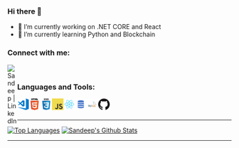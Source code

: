 ### Hi there 👋

<!--
**ssd2192/ssd2192** is a ✨ _special_ ✨ repository because its `README.md` (this file) appears on your GitHub profile.

Here are some ideas to get you started:
-->
- 🔭 I’m currently working on .NET CORE and React
- 🌱 I’m currently learning Python and Blockchain
<!-- -- 👯 I’m looking to collaborate on ... 
- 🤔 I’m looking for help with ...
- 💬 Ask me about ...
- 📫 How to reach me: ...
- 😄 Pronouns: ... 
- ⚡ Fun fact: ...  
-->

### Connect with me:

[<img align="left" alt="Sandeep | LinkedIn" width="22px" src="https://cdn.jsdelivr.net/npm/simple-icons@v3/icons/linkedin.svg" />][linkedin]

<br />

### Languages and Tools:

<img align="left" alt="Visual Studio Code" width="26px" src="https://raw.githubusercontent.com/github/explore/80688e429a7d4ef2fca1e82350fe8e3517d3494d/topics/visual-studio-code/visual-studio-code.png" />
<img align="left" alt="HTML5" width="26px" src="https://raw.githubusercontent.com/github/explore/80688e429a7d4ef2fca1e82350fe8e3517d3494d/topics/html/html.png" />
<img align="left" alt="CSS3" width="26px" src="https://raw.githubusercontent.com/github/explore/80688e429a7d4ef2fca1e82350fe8e3517d3494d/topics/css/css.png" />
<img align="left" alt="JavaScript" width="26px" src="https://raw.githubusercontent.com/github/explore/80688e429a7d4ef2fca1e82350fe8e3517d3494d/topics/javascript/javascript.png" />
<img align="left" alt="React" width="26px" src="https://raw.githubusercontent.com/github/explore/80688e429a7d4ef2fca1e82350fe8e3517d3494d/topics/react/react.png" />
<img align="left" alt="SQL" width="26px" src="https://raw.githubusercontent.com/github/explore/80688e429a7d4ef2fca1e82350fe8e3517d3494d/topics/sql/sql.png" />
<img align="left" alt="MySQL" width="26px" src="https://raw.githubusercontent.com/github/explore/80688e429a7d4ef2fca1e82350fe8e3517d3494d/topics/mysql/mysql.png" />
<img align="left" alt="GitHub" width="26px" src="https://raw.githubusercontent.com/github/explore/78df643247d429f6cc873026c0622819ad797942/topics/github/github.png" />

<br />
<br />

---

<!-- [![Top Languages](https://github-readme-stats.vercel.app/api/top-langs/?username=ssd2192&layout=compact)](https://github.com/ssd2192) -->
[![Top Languages](https://github-readme-stats.vercel.app/api/top-langs/?username=ssd2192)](https://github.com/ssd2192)
[![Sandeep's Github Stats](https://github-readme-stats.vercel.app/api?username=ssd2192&include_all_commits=true&show_icons=true)](https://github.com/ssd2192)

---


<!-- <img align="left" alt="Sandeep's Github Stats" src="https://github-readme-stats.vercel.app/api?username=ssd2192&include_all_commits=true&show_icons=true&hide_border=false" />
-->
<!-- [![Sandeep's Github Stats](https://github-readme-stats.vercel.app/api?username=ssd2192&include_all_commits=true&show_icons=true)](https://github.com/ssd2192) -->

[linkedin]: https://www.linkedin.com/in/sandeep-dhillon-cs/
